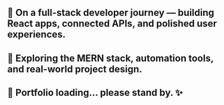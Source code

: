 ## 👋 On a full-stack developer journey — building React apps, connected APIs, and polished user experiences.
## 🔧 Exploring the MERN stack, automation tools, and real-world project design.
## 🚀 Portfolio loading… please stand by. ✨

<!--
**desireewilliamslv/desireewilliamslv** is a ✨ _special_ ✨ repository because its `README.md` (this file) appears on your GitHub profile.

Here are some ideas to get you started:

- 🔭 I’m currently working on ...
- 🌱 I’m currently learning ...
- 👯 I’m looking to collaborate on ...
- 🤔 I’m looking for help with ...
- 💬 Ask me about ...
- 📫 How to reach me: ...
- 😄 Pronouns: ...
- ⚡ Fun fact: ...
-->
